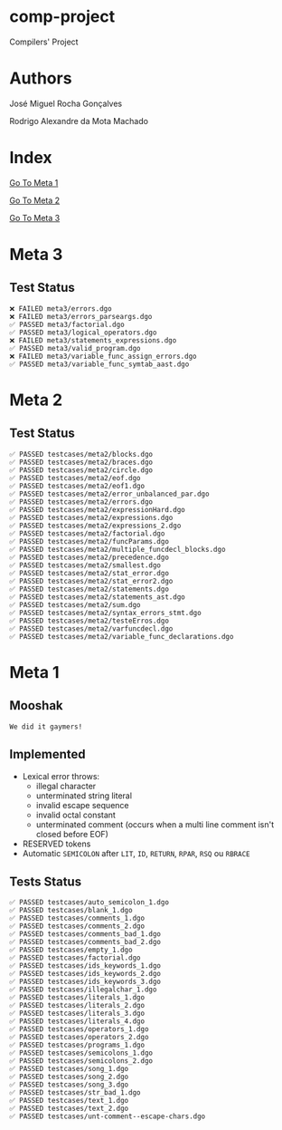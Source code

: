 # comp-project

Compilers' Project

# Authors

José Miguel Rocha Gonçalves

Rodrigo Alexandre da Mota Machado


# Index

[Go To Meta 1](#meta-1)

[Go To Meta 2](#meta-2)

[Go To Meta 3](#meta-3)

# Meta 3

## Test Status

```
❌ FAILED meta3/errors.dgo
❌ FAILED meta3/errors_parseargs.dgo
✅ PASSED meta3/factorial.dgo
✅ PASSED meta3/logical_operators.dgo
❌ FAILED meta3/statements_expressions.dgo
✅ PASSED meta3/valid_program.dgo
❌ FAILED meta3/variable_func_assign_errors.dgo
✅ PASSED meta3/variable_func_symtab_aast.dgo
```

# Meta 2

## Test Status

```
✅ PASSED testcases/meta2/blocks.dgo
✅ PASSED testcases/meta2/braces.dgo
✅ PASSED testcases/meta2/circle.dgo
✅ PASSED testcases/meta2/eof.dgo
✅ PASSED testcases/meta2/eof1.dgo
✅ PASSED testcases/meta2/error_unbalanced_par.dgo
✅ PASSED testcases/meta2/errors.dgo
✅ PASSED testcases/meta2/expressionHard.dgo
✅ PASSED testcases/meta2/expressions.dgo
✅ PASSED testcases/meta2/expressions_2.dgo
✅ PASSED testcases/meta2/factorial.dgo
✅ PASSED testcases/meta2/funcParams.dgo
✅ PASSED testcases/meta2/multiple_funcdecl_blocks.dgo
✅ PASSED testcases/meta2/precedence.dgo
✅ PASSED testcases/meta2/smallest.dgo
✅ PASSED testcases/meta2/stat_error.dgo
✅ PASSED testcases/meta2/stat_error2.dgo
✅ PASSED testcases/meta2/statements.dgo
✅ PASSED testcases/meta2/statements_ast.dgo
✅ PASSED testcases/meta2/sum.dgo
✅ PASSED testcases/meta2/syntax_errors_stmt.dgo
✅ PASSED testcases/meta2/testeErros.dgo
✅ PASSED testcases/meta2/varfuncdecl.dgo
✅ PASSED testcases/meta2/variable_func_declarations.dgo
```

# Meta 1

## Mooshak

```
We did it gaymers!
```

## Implemented

* Lexical error throws:
  * illegal character
  * unterminated string literal
  * invalid escape sequence
  * invalid octal constant
  * unterminated comment (occurs when a multi line comment isn't closed before EOF)
* RESERVED tokens
* Automatic `SEMICOLON` after `LIT`, `ID`, `RETURN`, `RPAR`, `RSQ` ou `RBRACE`

## Tests Status

```
✅ PASSED testcases/auto_semicolon_1.dgo
✅ PASSED testcases/blank_1.dgo
✅ PASSED testcases/comments_1.dgo
✅ PASSED testcases/comments_2.dgo
✅ PASSED testcases/comments_bad_1.dgo
✅ PASSED testcases/comments_bad_2.dgo
✅ PASSED testcases/empty_1.dgo
✅ PASSED testcases/factorial.dgo
✅ PASSED testcases/ids_keywords_1.dgo
✅ PASSED testcases/ids_keywords_2.dgo
✅ PASSED testcases/ids_keywords_3.dgo
✅ PASSED testcases/illegalchar_1.dgo
✅ PASSED testcases/literals_1.dgo
✅ PASSED testcases/literals_2.dgo
✅ PASSED testcases/literals_3.dgo
✅ PASSED testcases/literals_4.dgo
✅ PASSED testcases/operators_1.dgo
✅ PASSED testcases/operators_2.dgo
✅ PASSED testcases/programs_1.dgo
✅ PASSED testcases/semicolons_1.dgo
✅ PASSED testcases/semicolons_2.dgo
✅ PASSED testcases/song_1.dgo
✅ PASSED testcases/song_2.dgo
✅ PASSED testcases/song_3.dgo
✅ PASSED testcases/str_bad_1.dgo
✅ PASSED testcases/text_1.dgo
✅ PASSED testcases/text_2.dgo
✅ PASSED testcases/unt-comment--escape-chars.dgo
```
